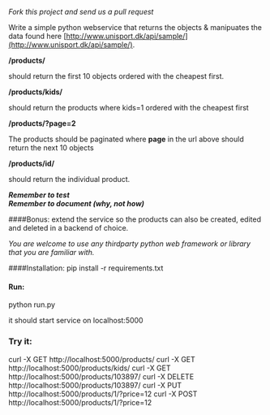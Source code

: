 _Fork this project and send us a pull request_

Write a simple python webservice that returns the objects & manipuates the data found here [http://www.unisport.dk/api/sample/](http://www.unisport.dk/api/sample/).


**/products/**  


should return the first 10 objects ordered with the cheapest first.
 
**/products/kids/**
 
should return the products where kids=1 ordered with the cheapest first

**/products/?page=2**
 
 The products should be paginated where **page** in the url above should return the next 10 objects  

 **/products/id/**
 
should return the individual product.


 
**_Remember to test_**   
**_Remember to document (why, not how)_**

####Bonus:
 extend the service so the products can also be created, edited and deleted in a backend of choice.


_You are welcome to use any thirdparty python web framework or library that you are familiar with._  


####Installation:
pip install -r requirements.txt

#### Run:
python run.py 

it should start service on localhost:5000

### Try it:
curl -X GET http://localhost:5000/products/
curl -X GET http://localhost:5000/products/kids/
curl -X GET http://localhost:5000/products/103897/
curl -X DELETE http://localhost:5000/products/103897/
curl -X PUT http://localhost:5000/products/1/?price=12
curl -X POST http://localhost:5000/products/1/?price=12
 
